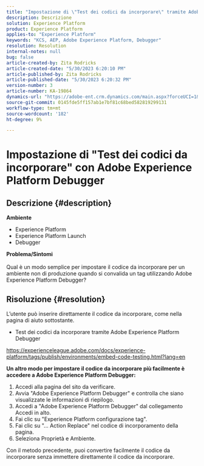 ```yaml
---
title: "Impostazione di \"Test dei codici da incorporare\" tramite Adobe Experience Platform Debugger"
description: Descrizione
solution: Experience Platform
product: Experience Platform
applies-to: "Experience Platform"
keywords: "KCS, AEP, Adobe Experience Platform, Debugger"
resolution: Resolution
internal-notes: null
bug: false
article-created-by: Zita Rodricks
article-created-date: "5/30/2023 6:20:10 PM"
article-published-by: Zita Rodricks
article-published-date: "5/30/2023 6:20:32 PM"
version-number: 3
article-number: KA-19864
dynamics-url: "https://adobe-ent.crm.dynamics.com/main.aspx?forceUCI=1&pagetype=entityrecord&etn=knowledgearticle&id=7f125398-16ff-ed11-8f6e-6045bd006b25"
source-git-commit: 0145fde5ff157ab1e7bf81c68bed582819299131
workflow-type: tm+mt
source-wordcount: '182'
ht-degree: 9%

---
```


# Impostazione di &quot;Test dei codici da incorporare&quot; con Adobe Experience Platform Debugger

## Descrizione {#description}

<b>Ambiente</b>
- Experience Platform
- Experience Platform Launch
- Debugger

<b>Problema/Sintomi</b><br><br>Qual è un modo semplice per impostare il codice da incorporare per un ambiente non di produzione quando si convalida un tag utilizzando Adobe Experience Platform Debugger?<br>

## Risoluzione {#resolution}

L’utente può inserire direttamente il codice da incorporare, come nella pagina di aiuto sottostante.
- Test dei codici da incorporare tramite Adobe Experience Platform Debugger


https://experienceleague.adobe.com/docs/experience-platform/tags/publish/environments/embed-code-testing.html?lang=en

<b>Un altro modo per impostare il codice da incorporare più facilmente è accedere a Adobe Experience Platform Debugger:</b>

1. Accedi alla pagina del sito da verificare.
2. Avvia &quot;Adobe Experience Platform Debugger&quot; e controlla che siano visualizzate le informazioni di riepilogo.
3. Accedi a &quot;Adobe Experience Platform Debugger&quot; dal collegamento Accedi in alto.
4. Fai clic su &quot;Experience Platform configurazione tag&quot;.
5. Fai clic su &quot;... Action Replace&quot; nel codice di incorporamento della pagina.
6. Seleziona Proprietà e Ambiente.


Con il metodo precedente, puoi convertire facilmente il codice da incorporare senza immettere direttamente il codice da incorporare.
